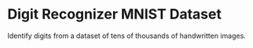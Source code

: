 # Digit Recognizer MNIST Dataset

Identify digits from a dataset of tens of thousands of handwritten images.
